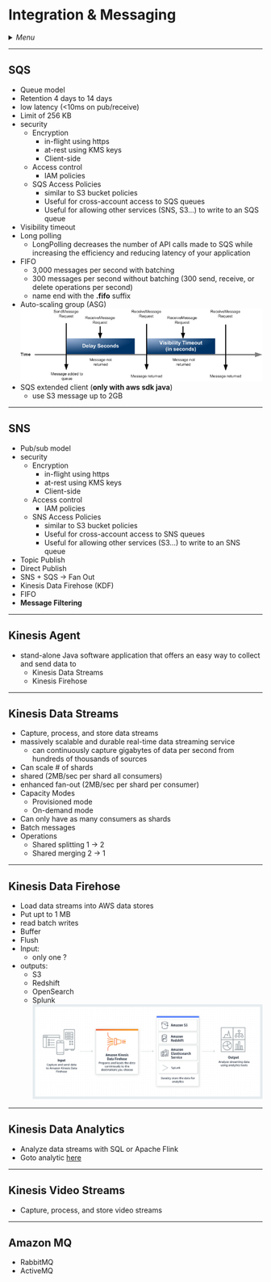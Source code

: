 # Integration & Messaging

<details>
 <summary><i>Menu</i></summary>

- [SQS](#sqs)
- [SNS](#sns)
- [Kinesis Data Agent](#kinesis-agent)
- [Kinesis Data Streams](#kinesis-data-streams)
- [Kinesis Data Firehose](#kinesis-data-firehose)
- [Kinesis Data Analytics](#kinesis-data-analytics)
- [Kinesis Video Streams](#kinesis-video-streams)
- [Amazon MQ](#amazon-mq)
</details>

---
## SQS
- Queue model
- Retention 4 days to 14 days
- low latency (<10ms on pub/receive)
- Limit of 256 KB
- security
  - Encryption
    - in-flight using https
    - at-rest using KMS keys
    - Client-side
  - Access control
    - IAM policies
  - SQS Access Policies
    - similar to S3 bucket policies
    - Useful for cross-account access to SQS queues
    - Useful for allowing other services (SNS, S3...) to write to an SQS queue
- Visibility timeout
- Long polling
  - LongPolling decreases the number of API calls made to SQS while increasing the efficiency and reducing latency of your application
- FIFO
  - 3,000 messages per second with batching
  - 300 messages per second without batching (300 send, receive, or delete operations per second)
  - name end with the __.fifo__ suffix
- Auto-scaling group (ASG)
![SQS delay](../../images/sqs-delay-queues-diagram.png)
- SQS extended client (__only with aws sdk java__)
  - use S3 message up to 2GB

---
## SNS
- Pub/sub model
- security
  - Encryption
    - in-flight using https
    - at-rest using KMS keys
    - Client-side
  - Access control
    - IAM policies
  - SNS Access Policies
    - similar to S3 bucket policies
    - Useful for cross-account access to SNS queues
    - Useful for allowing other services (S3...) to write to an SNS queue
- Topic Publish
- Direct Publish
- SNS + SQS -> Fan Out
- Kinesis Data Firehose (KDF)
- FIFO
- __Message Filtering__

---
## Kinesis Agent
- stand-alone Java software application that offers an easy way to collect and send data to
  - Kinesis Data Streams
  - Kinesis Firehose

---
## Kinesis Data Streams
- Capture, process, and store data streams
- massively scalable and durable real-time data streaming service
  - can continuously capture gigabytes of data per second from hundreds of thousands of sources
- Can scale # of shards
- shared (2MB/sec per shard all consumers)
- enhanced fan-out (2MB/sec per shard per consumer)
- Capacity Modes
  - Provisioned mode
  - On-demand mode
- Can only have as many consumers as shards
- Batch messages
- Operations
  - Shared splitting 1 -> 2
  - Shared merging 2 -> 1 

---
## Kinesis Data Firehose
- Load data streams into AWS data stores
- Put upt to 1 MB
- read batch writes
- Buffer
- Flush
- Input:
  - only one ?
- outputs:
  - S3
  - Redshift
  - OpenSearch
  - Splunk
![KDF](../../images/Amazon-Kinesis-Data-Firehose.png)

---
## Kinesis Data Analytics
- Analyze data streams with SQL or Apache Flink
- Goto analytic [here](../data-analytics/README.md#kinesis-data-analytics)

---
## Kinesis Video Streams
- Capture, process, and store video streams

---
## Amazon MQ
- RabbitMQ
- ActiveMQ